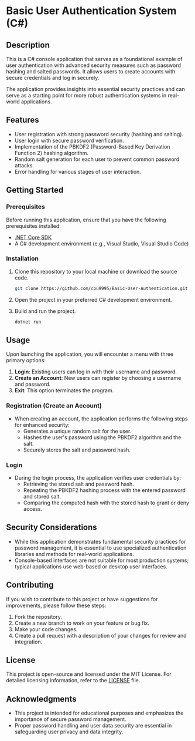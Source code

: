 # Basic User Authentication System (C#)

## Description

This is a C# console application that serves as a foundational example of user authentication with advanced security measures such as password hashing and salted passwords. It allows users to create accounts with secure credentials and log in securely.

The application provides insights into essential security practices and can serve as a starting point for more robust authentication systems in real-world applications.

## Features

- User registration with strong password security (hashing and salting).
- User login with secure password verification.
- Implementation of the PBKDF2 (Password-Based Key Derivation Function 2) hashing algorithm.
- Random salt generation for each user to prevent common password attacks.
- Error handling for various stages of user interaction.

## Getting Started

### Prerequisites

Before running this application, ensure that you have the following prerequisites installed:

- [.NET Core SDK](https://dotnet.microsoft.com/download/dotnet)
- A C# development environment (e.g., Visual Studio, Visual Studio Code)

### Installation

1. Clone this repository to your local machine or download the source code.

   ```bash
   git clone https://github.com/cpu9995/Basic-User-Authentication.git
   ```

2. Open the project in your preferred C# development environment.

3. Build and run the project.

   ```bash
   dotnet run
   ```

## Usage

Upon launching the application, you will encounter a menu with three primary options:

1. **Login**: Existing users can log in with their username and password.
2. **Create an Account**: New users can register by choosing a username and password.
3. **Exit**: This option terminates the program.

### Registration (Create an Account)

- When creating an account, the application performs the following steps for enhanced security:
  - Generates a unique random salt for the user.
  - Hashes the user's password using the PBKDF2 algorithm and the salt.
  - Securely stores the salt and password hash.

### Login

- During the login process, the application verifies user credentials by:
  - Retrieving the stored salt and password hash.
  - Repeating the PBKDF2 hashing process with the entered password and stored salt.
  - Comparing the computed hash with the stored hash to grant or deny access.

## Security Considerations

- While this application demonstrates fundamental security practices for password management, it is essential to use specialized authentication libraries and methods for real-world applications.
- Console-based interfaces are not suitable for most production systems; typical applications use web-based or desktop user interfaces.

## Contributing

If you wish to contribute to this project or have suggestions for improvements, please follow these steps:

1. Fork the repository.
2. Create a new branch to work on your feature or bug fix.
3. Make your code changes.
4. Create a pull request with a description of your changes for review and integration.

## License

This project is open-source and licensed under the MIT License. For detailed licensing information, refer to the [LICENSE](LICENSE) file.

## Acknowledgments

- This project is intended for educational purposes and emphasizes the importance of secure password management.
- Proper password handling and user data security are essential in safeguarding user privacy and data integrity.
